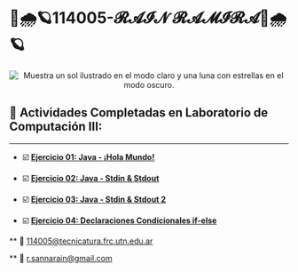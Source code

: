 # 🍃🌧️🪐114005-𝓡𝓐𝓘𝓝 𝓡𝓐𝓜𝓘𝓡𝓐🍃🌧️🪐

<div style="text-align: center;">
    <picture>
        <source media="(prefers-color-scheme: dark)" srcset="https://i.pinimg.com/564x/74/ad/28/74ad281c6bf4fa367d6aa79021eefbdb.jpg">
        <source media="(prefers-color-scheme: light)" srcset="https://user-images.githubusercontent.com/25423296/163456779-a8556205-d0a5-45e2-ac17-42d089e3c3f8.png">
        <img alt="Muestra un sol ilustrado en el modo claro y una luna con estrellas en el modo oscuro." src="[URL-de-imagen-por-defecto]">
    </picture>
</div>

## 📁 Actividades Completadas en Laboratorio de Computación III:

---
- ☑️ **[Ejercicio 01: Java - ¡Hola Mundo!](https://github.com/114005-RAMIRA/ClassRoom/blob/main/Tarea1/src/main/java/ar/edu/utn/frc/tup/lciii/App.java)**  

- ☑️ **[Ejercicio 02: Java - Stdin & Stdout](https://github.com/114005-RAMIRA/ClassRoom/blob/main/Tarea2/src/main/java/ar/edu/utn/frc/tup/lciii/App.java)**  

- ☑️ **[Ejercicio 03: Java - Stdin & Stdout 2](https://github.com/114005-RAMIRA/ClassRoom/blob/main/Tarea3/src/main/java/ar/edu/utn/frc/tup/lciii/App.java)**  

- ☑️ **[Ejercicio 04: Declaraciones Condicionales if-else](https://github.com/114005-RAMIRA/ClassRoom/blob/main/Tarea4/src/main/java/ar/edu/utn/frc/tup/lciii/App.java)**


** 📧 114005@tecnicatura.frc.utn.edu.ar

** 📧 r.sannarain@gmail.com

